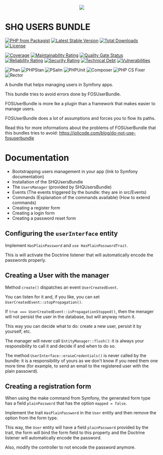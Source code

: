 <p align="center">
    <a href="http://www.serendipityhq.com" target="_blank">
        <img src="http://www.serendipityhq.com/assets/open-source-projects/Logo-SerendipityHQ-Icon-Text-Purple.png">
    </a>
</p>

SHQ USERS BUNDLE
================

[![PHP from Packagist](https://img.shields.io/packagist/php-v/serendipity_hq/bundle-users?color=%238892BF)](https://packagist.org/packages/serendipity_hq/bundle-users)
[![Latest Stable Version](https://poser.pugx.org/serendipity_hq/bundle-users/v/stable.png)](https://packagist.org/packages/serendipity_hq/bundle-users)
[![Total Downloads](https://poser.pugx.org/serendipity_hq/bundle-users/downloads.svg)](https://packagist.org/packages/serendipity_hq/bundle-users)
[![License](https://poser.pugx.org/serendipity_hq/bundle-users/license.svg)](https://packagist.org/packages/serendipity_hq/bundle-users)

[![Coverage](https://sonarcloud.io/api/project_badges/measure?project=Aerendir_bundle-users&metric=coverage)](https://sonarcloud.io/dashboard?id=Aerendir_bundle-users)
[![Maintainability Rating](https://sonarcloud.io/api/project_badges/measure?project=Aerendir_bundle-users&metric=sqale_rating)](https://sonarcloud.io/dashboard?id=Aerendir_bundle-users)
[![Quality Gate Status](https://sonarcloud.io/api/project_badges/measure?project=Aerendir_bundle-users&metric=alert_status)](https://sonarcloud.io/dashboard?id=Aerendir_bundle-users)
[![Reliability Rating](https://sonarcloud.io/api/project_badges/measure?project=Aerendir_bundle-users&metric=reliability_rating)](https://sonarcloud.io/dashboard?id=Aerendir_bundle-users)
[![Security Rating](https://sonarcloud.io/api/project_badges/measure?project=Aerendir_bundle-users&metric=security_rating)](https://sonarcloud.io/dashboard?id=Aerendir_bundle-users)
[![Technical Debt](https://sonarcloud.io/api/project_badges/measure?project=Aerendir_bundle-users&metric=sqale_index)](https://sonarcloud.io/dashboard?id=Aerendir_bundle-users)
[![Vulnerabilities](https://sonarcloud.io/api/project_badges/measure?project=Aerendir_bundle-users&metric=vulnerabilities)](https://sonarcloud.io/dashboard?id=Aerendir_bundle-users)

![Phan](https://github.com/Aerendir/bundle-users/workflows/Phan/badge.svg)
![PHPStan](https://github.com/Aerendir/bundle-users/workflows/PHPStan/badge.svg)
![PSalm](https://github.com/Aerendir/bundle-users/workflows/PSalm/badge.svg)
![PHPUnit](https://github.com/Aerendir/bundle-users/workflows/PHPunit/badge.svg)
![Composer](https://github.com/Aerendir/bundle-users/workflows/Composer/badge.svg)
![PHP CS Fixer](https://github.com/Aerendir/bundle-users/workflows/PHP%20CS%20Fixer/badge.svg)
![Rector](https://github.com/Aerendir/bundle-users/workflows/Rector/badge.svg)

A bundle that helps managing users in Symfony apps.

This bundle tries to avoid errors done by FOSUserBundle.

FOSUserBundle is more lke a plugin than a framework that makes easier to manage users.

FOSUserBundle does a lot of assumptions and forces you to flow its paths.

Read this for more informations about the problems of FOSUserBundle that this bundles tries to avoid: https://jolicode.com/blog/do-not-use-fosuserbundle

# Documentation

- Bootstrapping users management in your app (link to Symfony documentation)
- Installation of the SHQUsersBundle
- The `UsersManager` (provided by SHQUsersBundle)
- Events (The events triggered by the bundle: they are in src/Events)
- Commands (Explanation of the commands available) (How to extend commands)
- Creating a register form
- Creating a login form
- Creating a password reset form

## Configuring the `userInterface` entity

Implement `HasPlainPassword` and `use HasPlainPasswordTrait`.

This is will activate the Doctrine listener that will automatically encode the passwords properly.

## Creating a User with the manager

Method `create()` dispatches an event `UserCreatedEvent`.

You can listen for it and, if you like, you can set `UserCreatedEvent::stopPropagation()`.

If `true === UserCreatedEvent::isPropagationStopped()`, then the menager will not persist the user in the database, but will anyway return it.

This way you can decide what to do: create a new user, persist it by yourself, etc.

The manager will never call `EntityManager::flush()`: it is always your responsibility to call it and decide if and when to do so.

The method `UserInterface::eraseCredentials()` is never called by the bundle: it is a responsibility of yours as we don't know if you need them one more time (for example, to send an email to the registered user with the plain passowrd).

## Creating a registration form

When using the make command from Symfony, the generated form type has a field `plainPassword` that has the option `mapped = false`.

Implement the trait `HasPlainPassword` in the `User` entity and then remove the option from the form type.

This way, the `User` entity will have a field `plainPassword` provided by the trait, the form will bind the form field to this property and the Doctrine listener will automatically encode the password.

Also, modify the controller to not encode the password anymore.

